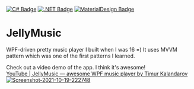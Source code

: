 [![C# Badge](https://img.shields.io/badge/-C%23-blueviolet?style=flat&logo=Csharp&logoColor=white)](https://learn.microsoft.com/en-us/dotnet/csharp/)
[![.NET Badge](https://img.shields.io/badge/-WPF-blue?style=flat&logo=.NET&logoColor=white)](https://learn.microsoft.com/en-us/dotnet/desktop/wpf/overview/?view=netdesktop-6.0)
[![MaterialDesign Badge](https://img.shields.io/badge/-MaterialDesign-ff69b4?style=flat&logo=MaterialDesign&logoColor=white)](http://materialdesigninxaml.net/)

# JellyMusic
WPF-driven pretty music player I built when I was 16 =)
It uses MVVM pattern which was one of the first patterns I learned.

Check out a video demo of the app. I think it's awesome!<br/>
<a href="https://youtu.be/yJZHeBAYX54">YouTube | JellyMusic — awesome WPF music player by Timur Kalandarov</a>
<a href="https://ibb.co/16GjNvz"><img src="https://i.ibb.co/zJVDgn6/Screenshot-2021-10-19-222748.png" alt="Screenshot-2021-10-19-222748" border="0"></a>
